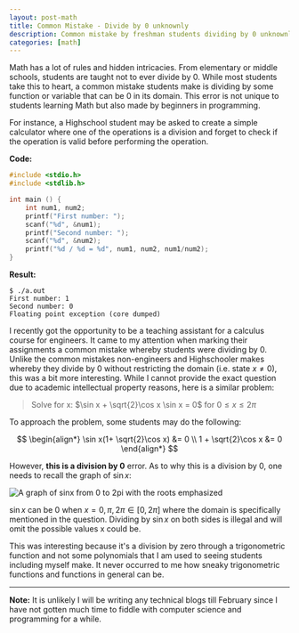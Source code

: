 ```yaml
---
layout: post-math                                                                   
title: Common Mistake - Divide by 0 unknownly
description: Common mistake by freshman students dividing by 0 unknownly
categories: [math]                                                
---
```


Math has a lot of rules and hidden intricacies. From elementary or middle schools, students are taught not to ever divide by 0. 
While most students take this to heart, a common mistake students make is dividing by some function or variable that can be 0 in 
its domain. This error is not unique to students learning Math but also made by beginners in programming.

For instance, a Highschool student may be asked to create a simple calculator where one of the operations is a division and 
forget to check if the operation is valid before performing the operation. 

**Code:**

```c
#include <stdio.h>
#include <stdlib.h>

int main () {
	int num1, num2;
	printf("First number: ");
	scanf("%d", &num1);
	printf("Second number: ");
	scanf("%d", &num2);
	printf("%d / %d = %d", num1, num2, num1/num2);
}
```

**Result:**
```
$ ./a.out 
First number: 1
Second number: 0
Floating point exception (core dumped)
```

I recently got the opportunity to be a teaching assistant for a calculus course for engineers. It came to my attention when marking their assignments 
a common mistake whereby students were dividing by 0. Unlike the common mistakes non-engineers and Highschooler makes whereby they divide by 0 
without restricting the domain (i.e. state $x \ne 0$), this was a bit more interesting. While I cannot provide the exact question due to academic 
intellectual property reasons, here is a similar problem:

> Solve for x: $\sin x + \sqrt{2}\cos x \sin x = 0$ for $0 \le x \le 2\pi$

To approach the problem, some students may do the following:

$$
\begin{align*}
\sin x(1+ \sqrt{2}\cos x) &= 0 \\
1 + \sqrt{2}\cos x &= 0
\end{align*}
$$

However, **this is a division by 0** error. As to why this is a division by 0, one needs to recall the graph of $\sin x$:

![A graph of sinx from 0 to 2pi with the roots emphasized](../assets/math-physics/graphs/sinx.png)

$\sin x$ can be 0 when $x = 0, \pi, 2\pi \in [0, 2\pi]$ where the domain is specifically mentioned in the question. Dividing by $\sin x$ on both sides 
is illegal and will omit the possible values x could be.

This was interesting because it's a division by zero through a trigonometric function and not some polynomials that I am used to seeing students including 
myself make. It never occurred to me how sneaky trigonometric functions and functions in general can be.

---

**Note:** It is unlikely I will be writing any technical blogs till February since I have not gotten much time to fiddle with computer science and 
programming for a while.
